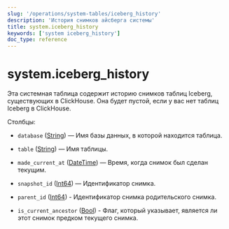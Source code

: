 ```yaml
---
slug: '/operations/system-tables/iceberg_history'
description: 'История снимков айсберга системы'
title: system.iceberg_history
keywords: ['system iceberg_history']
doc_type: reference
---
```

# system.iceberg_history

Эта системная таблица содержит историю снимков таблиц Iceberg, существующих в ClickHouse. Она будет пустой, если у вас нет таблиц Iceberg в ClickHouse.

Столбцы:

- `database` ([String](../../sql-reference/data-types/string.md)) — Имя базы данных, в которой находится таблица.

- `table` ([String](../../sql-reference/data-types/string.md)) — Имя таблицы.

- `made_current_at` ([DateTime](../../sql-reference/data-types/uuid.md)) — Время, когда снимок был сделан текущим.

- `snapshot_id` ([Int64](../../sql-reference/data-types/int-uint.md)) — Идентификатор снимка.

- `parent_id` ([Int64](../../sql-reference/data-types/int-uint.md)) - Идентификатор снимка родительского снимка.

- `is_current_ancestor` ([Bool](../../sql-reference/data-types/boolean.md)) - Флаг, который указывает, является ли этот снимок предком текущего снимка.